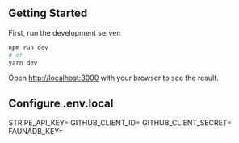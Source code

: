 ## Getting Started

First, run the development server:

```bash
npm run dev
# or
yarn dev
```

Open [http://localhost:3000](http://localhost:3000) with your browser to see the result.

## Configure .env.local

STRIPE_API_KEY= <Your key>
GITHUB_CLIENT_ID= <Your client id>
GITHUB_CLIENT_SECRET= <Your client scecret>
FAUNADB_KEY= <Your fauna key>

